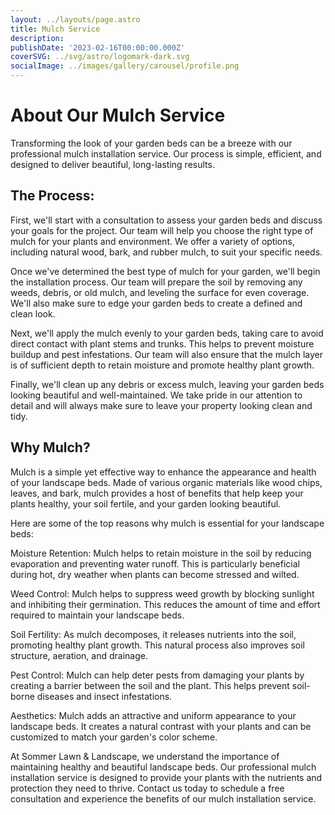 ```yaml
---
layout: ../layouts/page.astro
title: Mulch Service
description:
publishDate: '2023-02-16T00:00:00.000Z'
coverSVG: ../svg/astro/logomark-dark.svg
socialImage: ../images/gallery/carousel/profile.png
---
```

# About Our Mulch Service
Transforming the look of your garden beds can be a breeze with our professional mulch installation service. Our process is simple, efficient, and designed to deliver beautiful, long-lasting results.

## The Process:

First, we'll start with a consultation to assess your garden beds and discuss your goals for the project. Our team will help you choose the right type of mulch for your plants and environment. We offer a variety of options, including natural wood, bark, and rubber mulch, to suit your specific needs.

Once we've determined the best type of mulch for your garden, we'll begin the installation process. Our team will prepare the soil by removing any weeds, debris, or old mulch, and leveling the surface for even coverage. We'll also make sure to edge your garden beds to create a defined and clean look.

Next, we'll apply the mulch evenly to your garden beds, taking care to avoid direct contact with plant stems and trunks. This helps to prevent moisture buildup and pest infestations. Our team will also ensure that the mulch layer is of sufficient depth to retain moisture and promote healthy plant growth.

Finally, we'll clean up any debris or excess mulch, leaving your garden beds looking beautiful and well-maintained. We take pride in our attention to detail and will always make sure to leave your property looking clean and tidy.
<br>

## Why Mulch?

Mulch is a simple yet effective way to enhance the appearance and health of your landscape beds. Made of various organic materials like wood chips, leaves, and bark, mulch provides a host of benefits that help keep your plants healthy, your soil fertile, and your garden looking beautiful.

Here are some of the top reasons why mulch is essential for your landscape beds:

Moisture Retention: Mulch helps to retain moisture in the soil by reducing evaporation and preventing water runoff. This is particularly beneficial during hot, dry weather when plants can become stressed and wilted.

Weed Control: Mulch helps to suppress weed growth by blocking sunlight and inhibiting their germination. This reduces the amount of time and effort required to maintain your landscape beds.

Soil Fertility: As mulch decomposes, it releases nutrients into the soil, promoting healthy plant growth. This natural process also improves soil structure, aeration, and drainage.

Pest Control: Mulch can help deter pests from damaging your plants by creating a barrier between the soil and the plant. This helps prevent soil-borne diseases and insect infestations.

Aesthetics: Mulch adds an attractive and uniform appearance to your landscape beds. It creates a natural contrast with your plants and can be customized to match your garden's color scheme.

At Sommer Lawn & Landscape, we understand the importance of maintaining healthy and beautiful landscape beds. Our professional mulch installation service is designed to provide your plants with the nutrients and protection they need to thrive. Contact us today to schedule a free consultation and experience the benefits of our mulch installation service.

